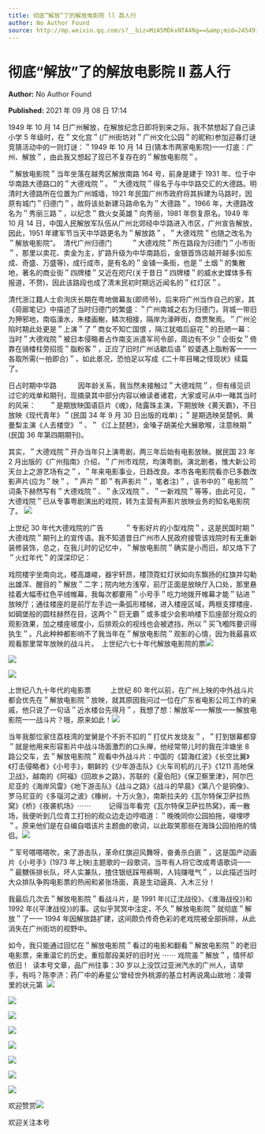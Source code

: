 ```yaml
---
title: 彻底“解放”了的解放电影院 ll 荔人行
author: No Author Found
source: http://mp.weixin.qq.com/s?__biz=MzA5MDkxNTA4Ng==&amp;mid=2454911462&amp;idx=1&amp;sn=adc4f8538bc71f42b30b718e91c2f646&amp;chksm=87a23187b0d5b8915431d1b0b5840664f90b9b454b647c3751f3da989cea8b5c823f5735e542#rd
---
```


# 彻底“解放”了的解放电影院 ll 荔人行

**Author:** No Author Found

**Published:** 2021 年 09 月 08 日 17:14

1949 年 10 月 14 日广州解放，在解放纪念日即将到来之际，我不禁想起了自己读小学 5 年级时，在＂文化宫＂(广州街坊对＂广州文化公园＂的昵称)参加迎春灯谜竞猜活动中的一则灯谜：＂1949 年 10 月 14 日(猜本市两家电影院)一一灯底：广州、解放＂，由此我又想起了现已不复存在的＂解放电影院＂。

＂解放电影院＂当年坐落在越秀区解放南路 164 号，前身是建于 1931 年、位于中华南路大德路口的＂大德戏院＂。＂大德戏院＂得名于与中华路交汇的大德路。明清时大德路所在位置为广州城墙，1921 年民国广州市政府将其拆建为马路时，因原有城门＂归德门＂，故将该处新建马路命名为＂大德路＂。1966 年，大德路改名为＂秀丽三路＂，以纪念＂救火女英雄＂向秀丽，1981 年恢复原名。1949 年 10 月 14 日，中国人民解放军队伍从广州北郊经中华路进入市区，广州宣告解放，因此，1951 年建军节当天中华路更名为＂解放路＂，＂大德戏院＂也随之改名为＂解放电影院”。  清代广州归德门          ＂大德戏院＂所在路段为归德门＂小市街＂，那里以卖花、卖金为主，扩路升级为中华南路后，金银首饰店越开越多(如东成、奇盛、万盛等)，成行成市，是有名的＂金铺一条街，也是＂土烟＂的集散地，著名的商业街＂四牌楼＂又近在咫尺(关于昔日＂四牌楼＂的威水史媒体多有报道，不赘)，因此该路段也成了清末民初时期远近闻名的＂红灯区＂。

清代浙江籍人士俞洵庆长期在粤地做幕友(即师爷)，后来将广州当作自己的家，其《荷廊笔记》中描述了当时归德门的繁盛：＂广州南城之右为归德门，背城一带旧为狎邪地，南临濠水，朱楼画榭，鳞次相接，隔岸为濠畔街，商贾聚焉。＂广州沦陷时期此处更是＂上演＂了＂商女不知亡国恨 ，隔江犹唱后庭花＂的丑陋一幕：当时＂大德戏院＂被日本侵略者占作南支派遣军司令部，周边有不少＂企街女＂倚靠在骑楼柱旁招揽＂脂粉客＂，正应了旧时广州话歇后语＂姣婆遇上脂粉客一一一各取所需(一拍即合)＂，如此景况，恐怕足以写成《二十年目睹之怪现状》续篇了。

日占时期中华路           因年龄关系，我当然未接触过＂大德戏院＂，但有缘见识过它的戏单和期刊，现摘录其中部分内容以飨读者诸君，大家或可从中一睹其当时的风采：       ＂是期放映国语巨片《魂》，陆露珠主演，下期放映《黄天霸》，不日放映《现代青年》＂(民国 34 年 9 月 30 日出版的戏单)；＂是期选映吴楚帆、黄曼梨主演《人去楼空》＂、＂《江上琵琶》，金嗓子胡美伦大展歌喉，注意映期＂(民国 36 年第四期期刊)。

其实，＂大德戏院＂开办当年只上演粤剧，两三年后始有电影放映。据民国 23 年 2 月出版的《广州指南》介绍，＂广州市戏院，均演粤剧。演北剧者，惟大新公司天台上之游艺场有之＂，＂年来电影事业，日趋改良。本市各电影院看亦已多数改影声片(应为＂映＂，＂声片＂即＂有声影片＂，笔者注)＂，该书中的＂电影院＂词条下赫然写有＂大德戏院＂、＂永汉戏院＂、＂一新戏院＂等等，由此可见，＂大德戏院＂已从专事粤剧演出的戏院，转为主营有声影片放映业务的知名电影院了。 ![](https://mmbiz.qpic.cn/mmbiz_jpg/PJWG74pLsMY3hBABoIhjNpvfhoo22kibY9F48Dg6tnbdlNzcU4YaCCaq3fbtHcVianpTbZPqwTbToSKJvPb6YEjg/640)

上世纪 30 年代大德戏院的广告           ＂专影好片的小型戏院＂，这是民国时期＂大德戏院＂期刊上的宣传语。我不知道昔日广州市人民政府接管该戏院时有无重新装修装饰，总之，在我儿时的记忆中，＂解放电影院＂确实是小而旧，却又烙下了＂火红年代＂的深深印记：

戏院楼宇坐南向北，楼高雄峻，器宇轩昂，楼顶霓虹灯状如向东飘扬的红旗并勾勒出雄浑、醒目的＂解放＂二字；院内地方浅窄，前厅正面是放映厅入口处，那里悬挂着大幅枣红色平绒帷幕，我每次都要用＂小号手＂吃力地拨开帷幕才能＂钻进＂放映厅；通往楼座的是前厅左手边一条弧形楼梯，进入楼座区域，两根支撑楼座、如碉堡般的圆柱赫然在目，这两个＂巨无霸＂或多或少会影响楼下后座部分观众的观影效果，加之楼座坡度小，后排观众的视线也会被遮挡，所以＂买飞嗰阵要识得执生＂。凡此种种都影响不了我当年在＂解放电影院＂观影的心情，因为我最喜欢观看那里常年放映的战斗片。  上世纪六七十年代解放电影院的票![](https://mmbiz.qpic.cn/mmbiz_jpg/PJWG74pLsMY3hBABoIhjNpvfhoo22kibYNwaHDyHfqGs9UXNspWNbtPWniayf4aUxuoPDWFk3r2ibQJyJ3FUdKWGg/640)

![](https://mmbiz.qpic.cn/mmbiz_jpg/PJWG74pLsMY3hBABoIhjNpvfhoo22kibYoU5CibZU4SqHjQzq6cE5qJSQhoHhoJgyKgxfmNGggQ9ybVgSrickwOuA/640?wx_fmt=jpeg)

![](https://mmbiz.qpic.cn/mmbiz_jpg/PJWG74pLsMY3hBABoIhjNpvfhoo22kibYTfmia37a6AzwxEoqdaEnlOVR1eBspul6J7fH6gQp1Xyr6Qa7UwicpbdQ/640?wx_fmt=jpeg)

上世纪八九十年代的电影票          上世纪 80 年代以前，在广州上映的中外战斗片都会优先在＂解放电影院＂放映，就其原因我问过一位在广东省电影公司工作的亲戚，他只说了一句话＂近水楼台先得月＂，我想了想：解放军一一解放一一解放电影院一一战斗片？哦，原来如此！![](https://mmbiz.qpic.cn/mmbiz_jpg/PJWG74pLsMY3hBABoIhjNpvfhoo22kibYgxnfmx833rJtJkbZWoDtawCVylcPmXk0ejqqKkchIKR5R9upAvXWQA/640)

当年我那位家住荔枝湾的堂舅是个不折不扣的＂打仗片发烧友＂，＂打到银幕都穿＂就是他用来形容影片中战斗场面激烈的口头禅，他经常带儿时的我在泮塘坐 8 路公交车，去＂解放电影院＂观看中外战斗片：中国的《碧海红波》《长空比翼》《打击侵略者》《小号手》，朝鲜的《少年游击队》《火车司机的儿子》《1211 高地保卫战》，越南的《阿福》《回故乡之路》，苏联的《夏伯阳》《保卫察里津》，阿尔巴尼亚的《海岸风雷》《地下游击队》《战斗之路》《战斗的早晨》《第八个是铜像》、罗马尼亚的《多瑙河之波》《橡树，十万火急》，南斯拉夫的《瓦尔特保卫萨拉热窝》《桥》《夜袭机场》⋯⋯         记得当年看完《瓦尔特保卫萨拉热窝》，甫一散场，我便听到几位青工打扮的观众边走边哼唱道：＂晚晚同你公园拍拖，啜埋啰＂。原来他们是在自编自唱该片主题曲的歌词，以此取笑那些在海珠公园拍拖的情侣。![](https://mmbiz.qpic.cn/mmbiz_jpg/PJWG74pLsMY3hBABoIhjNpvfhoo22kibYyXSvjhAyzq0189pQxvG09QA2JicU5zUHiaAIFe2hM1vicys3FtzazySdQ/640)

＂军号嗒嗒嗒吹，来了游击队，革命红旗迎风舞呀，奋勇杀白匪＂，这是国产动画片《小号手》(1973 年上映)主题歌的一段歌词，当年有人将它改成粤语歌词一一＂最嬲係排长队，坏人实兼队，揸住银纸踩甩裤啊，人钝赚嘥气＂，以此描述当时大众排队争购电影票的热闹和紧张场面，真是生动逼真、入木三分！

我最后几次去＂解放电影院＂看战斗片，是 1991 年(《辽沈战役》、《淮海战役》)和 1992 年(《平津战役》)的事。这似乎冥冥中注定，不久＂解放电影院＂就彻底＂解放＂了一一 1994 年因解放路扩建，这间颇负传奇色彩的老戏院被全部拆除，从此消失在广州街坊的视野中。

如今，我只能通过回忆在＂解放电影院＂看过的电影和翻看＂解放电影院＂的老旧电影票，来重温它的历史，重拾那段美好的旧时光 ⋯⋯ 戏院虽＂解放＂，情怀却依旧！  读本号文章，品广州往事：30 岁以上没饮过亚洲汽水的广州人，请举手，有吗？陈李济：药厂中的寿星公‘曾经世外桃源的基立村再说禺山故地：凌霄里的状元第  ![](https://mmbiz.qpic.cn/mmbiz_jpg/PJWG74pLsMY3hBABoIhjNpvfhoo22kibYTxIVx05rd435ziaicmMOgOWO95jE6OQwdh1libQicIeKiasCnYWibWs9FLLQ/640)

![](https://mmbiz.qpic.cn/mmbiz_png/Ljib4So7yuWh7sbSNl0ZSs1dvumweJ3oWtGCq7yEsHib7mBf45tIrREpgiabugeHWiaxV6CM02SiblUCIbdVg6ANZPw/640?wx_fmt=png)

![](https://mmbiz.qpic.cn/mmbiz_jpg/PJWG74pLsMY3hBABoIhjNpvfhoo22kibY8AcfEXozJZxNgpX1mNduiaOe0u60Zick7CTmHIAnoIJbOmic4cNic2TTew/640)

![](https://mmbiz.qpic.cn/mmbiz_jpg/PJWG74pLsMY3hBABoIhjNpvfhoo22kibY8nFKJJ4a704S7zYGNZ2qzECIicpaIRSW7Y9OO4uzR4ib0JOv6kIiaGO7w/640)

![](https://mmbiz.qpic.cn/mmbiz_png/Ljib4So7yuWhqF9A2nVblicQ8qqiaZZhjv9HyoXT9iasfmBlib3mSSl9REHtW94lEN8JYF0SnchxuDnh12NayXe4BbA/640?wx_fmt=png)

![](https://mmbiz.qpic.cn/mmbiz_jpg/PJWG74pLsMY3hBABoIhjNpvfhoo22kibY9ibpHUSZJ2j7WNYB0bkdicU3YJtF6Bic6uYdegq3GEx349R1N6VicOP20w/640)

![](https://mmbiz.qpic.cn/mmbiz_png/Ljib4So7yuWhqF9A2nVblicQ8qqiaZZhjv9HyoXT9iasfmBlib3mSSl9REHtW94lEN8JYF0SnchxuDnh12NayXe4BbA/640?wx_fmt=png)

![](https://mmbiz.qpic.cn/mmbiz_jpg/PJWG74pLsMY3hBABoIhjNpvfhoo22kibY7KysYicUun3HWTa3UPlehVRVIoCMIvB4uP91fyxNtBUpl2Um1OEeYAw/640)

欢迎赞赏![](https://mmbiz.qpic.cn/mmbiz_jpg/PJWG74pLsMattAskmpcvtPqMpIAHv903ej09445slGiacxZia7YJLTjTfduepq4uPgA9SsCrq2xPG9UmJD0ao2MA/640?wx_fmt=jpeg)

欢迎关注本号
